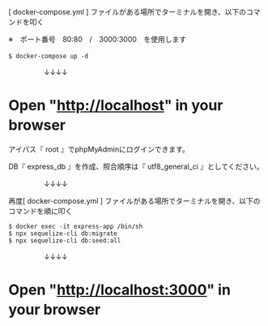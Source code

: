 [ docker-compose.yml ] ファイルがある場所でターミナルを開き、以下のコマンドを叩く　　

※　ポート番号　80:80　/　3000:3000　を使用します
```
$ docker-compose up -d　
```
　　　　　↓↓↓↓
     
# Open "[http://localhost](http://localhost/)" in your browser　
アイパス『 root 』でphpMyAdminにログインできます。

DB『 express_db 』を作成、照合順序は『 utf8_general_ci 』としてください。

　　　　　↓↓↓↓　　
     
再度[ docker-compose.yml ] ファイルがある場所でターミナルを開き、以下のコマンドを順に叩く

```
$ docker exec -it express-app /bin/sh
$ npx sequelize-cli db:migrate
$ npx sequelize-cli db:seed:all
```

　　　　　↓↓↓↓
# Open "[http://localhost:3000](http://localhost:3000/)" in your browser　
